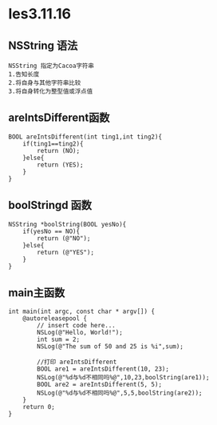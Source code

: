 # les3.11.16

## NSString 语法
    NSString 指定为Cacoa字符串
    1.告知长度
    2.将自身与其他字符串比较
    3.将自身转化为整型值或浮点值
## areIntsDifferent函数
    BOOL areIntsDifferent(int ting1,int ting2){
        if(ting1==ting2){
            return (NO);
        }else{
            return (YES);
        }
    }
## boolStringd 函数
    NSString *boolString(BOOL yesNo){
        if(yesNo == NO){
            return (@"NO");
        }else{
            return (@"YES");
        }
    }
## main主函数
    int main(int argc, const char * argv[]) {
        @autoreleasepool {
            // insert code here...
            NSLog(@"Hello, World!");
            int sum = 2;
            NSLog(@"The sum of 50 and 25 is %i",sum);

            //打印 areIntsDifferent
            BOOL are1 = areIntsDifferent(10, 23);
            NSLog(@"%d与%d不相同吗%@",10,23,boolString(are1));
            BOOL are2 = areIntsDifferent(5, 5);
            NSLog(@"%d与%d不相同吗%@",5,5,boolString(are2));
        }
        return 0;
    }
